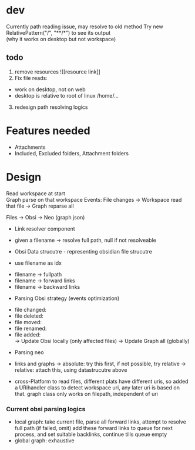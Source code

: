 # dev   

Currently path reading issue, may resolve to old method 
Try new RelativePattern("/", "**/*") to see its output  
(why it works on desktop but not workspace)
 


## todo     
1. remove resources ![[resource link]]
2. Fix file reads: 
- work on desktop, not on web  
- desktop is relative to root of linux /home/...

3. redesign path resolving logics 

# Features needed 
- Attachments 
- Included, Excluded folders, Attachment folders




# Design   

Read workspace at start  
Graph parse on that workspace
Events: File changes -> Workspace read that file -> Graph reparse all  

Files -> Obsi -> Neo (graph json)
+ Link resolver component 
- given a filename -> resolve full path, null if not resolveable 

+ Obsi Data strucutre - representing obsidian file strucutre 
* use filename as idx
- filename -> fullpath  
- filename -> forward links  
- filename -> backward links  

<!-- + Parsing Obsi strategy (optimization)
- file changed: update forward links of that file O(1)
- file deleted: delete that file entry, from list of backlinks, remove file from there
- file moved: doesnt matter
- file renamed: if fullpath == file ? update : ignore  
- file added: add that file entry, if filename not overlap ? add : ignore  -->


+ Parsing Obsi strategy (events optimization)
- file changed: 
- file deleted:
- file moved: 
- file renamed: 
- file added:   
-> Update Obsi locally (only affected files)  -> Update Graph all (globally)

+ Parsing neo 


<!-- + When to parse / update above data structure  (performance issue) 
- cache tree to file (if possible on vscode) 
- parsing whole tree on startup, interval (while parsing, use previous cache tree), 
-> since relying on mostly events is risky -->








+ links and graphs 
-> absolute: try this first, if not possible, try relative 
-> relative: attach this, using datastrucutre above

+ cross-Platform 
to read files, different plats have different uris, so added a URihandler class to detect workspace uri, any later uri is based on that. 
graph class only works on filepath, independent of uri 




### Current obsi parsing logics 
- local graph: take current file, parse all forward links, attempt to resolve full path (if failed, omit) add these forward links to queue for next process, and set suitable backlinks, continue tills queue empty 
- global graph: exhaustive

